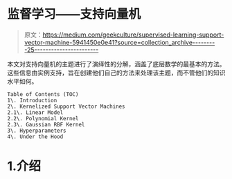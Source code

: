 # 监督学习——支持向量机

> 原文：<https://medium.com/geekculture/supervised-learning-support-vector-machine-5941450e0e41?source=collection_archive---------25----------------------->

本文对支持向量机的主题进行了演绎性的分解，涵盖了底层数学的最基本的方法。这些信息由实例支持，旨在创建他们自己的方法来处理该主题，而不管他们的知识水平如何。

```
Table of Contents (TOC)
1\. Introduction
2\. Kernelized Support Vector Machines
2.1\. Linear Model
2.2\. Polynomial Kernel
2.3\. Gaussian RBF Kernel
3\. Hyperparameters
4\. Under the Hood
```

# 1.介绍